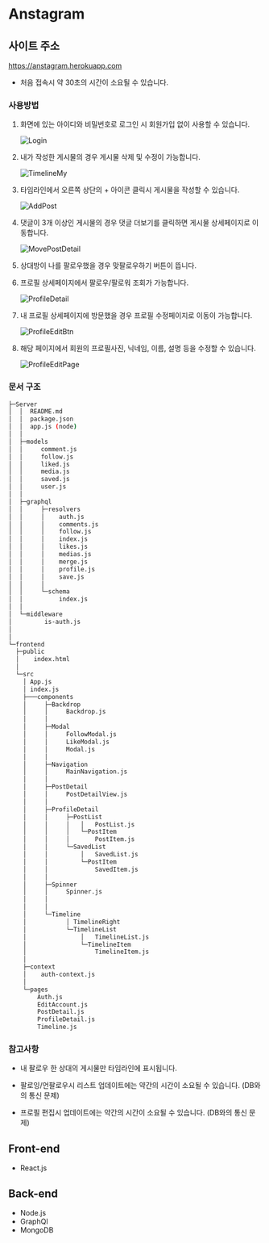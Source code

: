 # Anstagram

## 사이트 주소

<https://anstagram.herokuapp.com>

- 처음 접속시 약 30초의 시간이 소요될 수 있습니다.

### 사용방법

1. 화면에 있는 아이디와 비밀번호로 로그인 시 회원가입 없이 사용할 수 있습니다.

   ![Login](./readmeImg/login.png)

2. 내가 작성한 게시물의 경우 게시물 삭제 및 수정이 가능합니다.

   ![TimelineMy](./readmeImg/timeline_my_post.png)

3. 타임라인에서 오른쪽 상단의 + 아이콘 클릭시 게시물을 작성할 수 있습니다.

   ![AddPost](./readmeImg/add_post.png)

4. 댓글이 3개 이상인 게시물의 경우 댓글 더보기를 클릭하면 게시물 상세페이지로 이동합니다.

   ![MovePostDetail](./readmeImg/timeline.png)

5. 상대방이 나를 팔로우했을 경우 맞팔로우하기 버튼이 뜹니다.
6. 프로필 상세페이지에서 팔로우/팔로워 조회가 가능합니다.

   ![ProfileDetail](./readmeImg/profile_detail.png)

7. 내 프로필 상세페이지에 방문했을 경우 프로필 수정페이지로 이동이 가능합니다.

   ![ProfileEditBtn](./readmeImg/edit_profile_btn.png)

8. 해당 페이지에서 회원의 프로필사진, 닉네임, 이름, 설명 등을 수정할 수 있습니다.

   ![ProfileEditPage](./readmeImg/edit_profile.png)

### 문서 구조

```sh
├─Server
│  │  README.md
│  │  package.json
│  │  app.js (node)
│  │
│  ├─models
│  │     comment.js
│  │     follow.js
│  │     liked.js
│  │     media.js
│  │     saved.js
│  │     user.js
│  │
│  ├─graphql
│  │     ├─resolvers
│  │     │    auth.js
│  │     │    comments.js
│  │     │    follow.js
│  │     │    index.js
│  │     │    likes.js
│  │     │    medias.js
│  │     │    merge.js
│  │     │    profile.js
│  │     │    save.js
│  │     │
│  │     └─schema
│  │          index.js
│  │
│  └─middleware
│         is-auth.js
│
│
└─frontend
  ├─public
  │    index.html
  │
  └─src
    │ App.js
    │ index.js
    ├───components
    │     ├─Backdrop
    │     │     Backdrop.js
    │     │
    │     ├─Modal
    │     │     FollowModal.js
    │     │     LikeModal.js
    │     │     Modal.js
    │     │
    │     ├─Navigation
    │     │     MainNavigation.js
    │     │
    │     ├─PostDetail
    │     │     PostDetailView.js
    │     │
    │     ├─ProfileDetail
    │     │     ├─PostList
    │     │     │   │   PostList.js
    │     │     │   └─PostItem
    │     │     │       PostItem.js
    │     │     └─SavedList
    │     │         │   SavedList.js
    │     │         └─PostItem
    │     │             SavedItem.js
    │     │
    │     ├─Spinner
    │     │     Spinner.js
    │     │
    │     │
    │     └─Timeline
    │           │ TimelineRight
    │           └─TimelineList
    │               │   TimelineList.js
    │               └─TimelineItem
    │                   TimelineItem.js
    │
    ├─context
    │    auth-context.js
    │
    └─pages
        Auth.js
        EditAccount.js
        PostDetail.js
        ProfileDetail.js
        Timeline.js

```

### 참고사항

- 내 팔로우 한 상대의 게시물만 타임라인에 표시됩니다.

- 팔로잉/언팔로우시 리스트 업데이트에는 약간의 시간이 소요될 수 있습니다. (DB와의 통신 문제)

- 프로필 편집시 업데이트에는 약간의 시간이 소요될 수 있습니다. (DB와의 통신 문제)

## Front-end

- React.js

## Back-end

- Node.js
- GraphQl
- MongoDB
